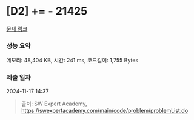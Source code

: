 # [D2] += - 21425 

[문제 링크](https://swexpertacademy.com/main/code/problem/problemDetail.do?contestProbId=AZD8K_UayDoDFAVs) 

### 성능 요약

메모리: 48,404 KB, 시간: 241 ms, 코드길이: 1,755 Bytes

### 제출 일자

2024-11-17 14:37



> 출처: SW Expert Academy, https://swexpertacademy.com/main/code/problem/problemList.do
